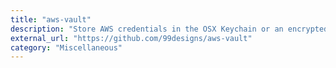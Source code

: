 ```yaml
---
title: "aws-vault"
description: "Store AWS credentials in the OSX Keychain or an encrypted file"
external_url: "https://github.com/99designs/aws-vault"
category: "Miscellaneous"
---
```

